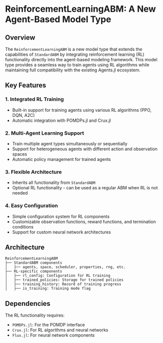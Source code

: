 # ReinforcementLearningABM: A New Agent-Based Model Type

## Overview

The `ReinforcementLearningABM` is a new model type that extends the capabilities of `StandardABM` by integrating reinforcement learning (RL) functionality directly into the agent-based modeling framework. This model type provides a seamless way to train agents using RL algorithms while maintaining full compatibility with the existing Agents.jl ecosystem.

## Key Features

### 1. **Integrated RL Training**

- Built-in support for training agents using various RL algorithms (PPO, DQN, A2C)
- Automatic integration with POMDPs.jl and Crux.jl

### 2. **Multi-Agent Learning Support**

- Train multiple agent types simultaneously or sequentially
- Support for heterogeneous agents with different action and observation spaces
- Automatic policy management for trained agents

### 3. **Flexible Architecture**

- Inherits all functionality from `StandardABM`
- Optional RL functionality - can be used as a regular ABM when RL is not needed

### 4. **Easy Configuration**

- Simple configuration system for RL components
- Customizable observation functions, reward functions, and termination conditions
- Support for custom neural network architectures

## Architecture

```
ReinforcementLearningABM
├── StandardABM components
│   ├── agents, space, scheduler, properties, rng, etc.
├── RL-specific components
│   ├── rl_config: Configuration for RL training
│   ├── trained_policies: Storage for trained policies
│   ├── training_history: Record of training progress
│   ├── is_training: Training mode flag
```

## Dependencies

The RL functionality requires:

- `POMDPs.jl`: For the POMDP interface
- `Crux.jl`: For RL algorithms and neural networks
- `Flux.jl`: For neural network components
